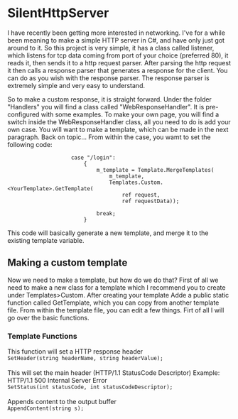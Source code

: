 # SilentHttpServer

I have recently been getting more interested in networking. I've for a while been meaning to make a simple HTTP server in C#, and have only just got around to it. So this project is very simple, it has a class called listener, which listens for tcp data coming from port of your choice (preferred 80), it reads it, then sends it to a http request parser. After parsing the http request it then calls a response parser that generates a response for the client. You can do as you wish with the response parser. The response parser is extremely simple and very easy to understand.

So to make a custom response, it is straight forward. Under the folder "Handlers" you will find a class called "WebResponseHandler". It is pre-configured with some examples. To make your own page, you will find a switch inside the WebResponseHandler class, all you need to do is add your own case. You will want to make a template, which can be made in the next paragraph. Back on topic... From within the case, you wamt to set the following code:
```
                    case "/login":
                        {
                            m_template = Template.MergeTemplates(
                                m_template,
                                Templates.Custom.<YourTemplate>.GetTemplate(
                                    ref request,
                                    ref requestData));

                            break;
                        }
```
This code will basically generate a new template, and merge it to the existing template variable. 

## Making a custom template
Now we need to make a template, but how do we do that? First of all we need to make a new class for a template which I recommend you to create under Templates>Custom. After creating your template Adde a public static function called GetTemplate, which you can copy from another template file. From within the template file, you can edit a few things. Firt of all I will go over the basic functions.

### Template Functions
This function will set a HTTP response header
<br>
```SetHeader(string headerName, string headerValue);```
<br><br>
This will set the main header (HTTP/1.1 StatusCode Descriptor) Example: HTTP/1.1 500 Internal Server Error
<br>
```SetStatus(int statusCode, int statusCodeDescriptor);```
<br><br>
Appends content to the output buffer
<br>
```AppendContent(string s);```
